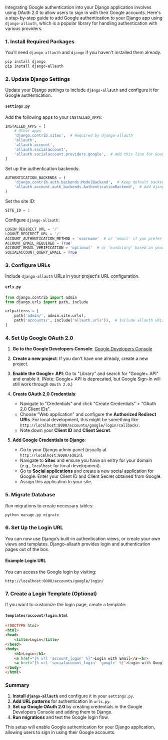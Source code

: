 Integrating Google authentication into your Django application involves using OAuth 2.0 to allow users to sign in with their Google accounts. Here's a step-by-step guide to add Google authentication to your Django app using `django-allauth`, which is a popular library for handling authentication with various providers.

### 1. Install Required Packages

You'll need `django-allauth` and `django` if you haven't installed them already.

```bash
pip install django
pip install django-allauth
```

### 2. Update Django Settings

Update your Django settings to include `django-allauth` and configure it for Google authentication.

#### `settings.py`

Add the following apps to your `INSTALLED_APPS`:

```python
INSTALLED_APPS = [
    # Other apps
    'django.contrib.sites',  # Required by django-allauth
    'allauth',
    'allauth.account',
    'allauth.socialaccount',
    'allauth.socialaccount.providers.google',  # Add this line for Google
]
```

Set up the authentication backends:

```python
AUTHENTICATION_BACKENDS = (
    'django.contrib.auth.backends.ModelBackend',  # Keep default backend
    'allauth.account.auth_backends.AuthenticationBackend',  # Add django-allauth backend
)
```

Set the site ID:

```python
SITE_ID = 1
```

Configure `django-allauth`:

```python
LOGIN_REDIRECT_URL = '/'
LOGOUT_REDIRECT_URL = '/'
ACCOUNT_AUTHENTICATION_METHOD = 'username'  # or 'email' if you prefer email login
ACCOUNT_EMAIL_REQUIRED = True
ACCOUNT_EMAIL_VERIFICATION = 'optional'  # or 'mandatory' based on your needs
SOCIALACCOUNT_QUERY_EMAIL = True
```

### 3. Configure URLs

Include `django-allauth` URLs in your project's URL configuration.

#### `urls.py`

```python
from django.contrib import admin
from django.urls import path, include

urlpatterns = [
    path('admin/', admin.site.urls),
    path('accounts/', include('allauth.urls')),  # Include allauth URLs
]
```

### 4. Set Up Google OAuth 2.0

1. **Go to the Google Developers Console**: [Google Developers Console](https://console.developers.google.com/)

2. **Create a new project**: If you don’t have one already, create a new project.

3. **Enable the Google+ API**: Go to "Library" and search for "Google+ API" and enable it. (Note: Google+ API is deprecated, but Google Sign-In will still work through `OAuth 2.0`.)

4. **Create OAuth 2.0 Credentials**:
   - Navigate to "Credentials" and click "Create Credentials" > "OAuth 2.0 Client IDs".
   - Choose "Web application" and configure the **Authorized Redirect URIs**. For local development, this might be something like `http://localhost:8000/accounts/google/login/callback/`.
   - Note down your **Client ID** and **Client Secret**.

5. **Add Google Credentials to Django**:
   - Go to your Django admin panel (usually at `http://localhost:8000/admin`).
   - Navigate to **Sites** and ensure you have an entry for your domain (e.g., `localhost` for local development).
   - Go to **Social applications** and create a new social application for Google. Enter your Client ID and Client Secret obtained from Google.
   - Assign this application to your site.

### 5. Migrate Database

Run migrations to create necessary tables:

```bash
python manage.py migrate
```

### 6. Set Up the Login URL

You can now use Django’s built-in authentication views, or create your own views and templates. Django-allauth provides login and authentication pages out of the box.

#### Example Login URL

You can access the Google login by visiting:

```
http://localhost:8000/accounts/google/login/
```

### 7. Create a Login Template (Optional)

If you want to customize the login page, create a template:

#### `templates/account/login.html`

```html
<!DOCTYPE html>
<html>
<head>
    <title>Login</title>
</head>
<body>
    <h1>Login</h1>
    <a href="{% url 'account_login' %}">Login with Email</a><br>
    <a href="{% url 'socialaccount_login' 'google' %}">Login with Google</a>
</body>
</html>
```

### Summary

1. **Install `django-allauth`** and configure it in your `settings.py`.
2. **Add URL patterns** for authentication in `urls.py`.
3. **Set up Google OAuth 2.0** by creating credentials in the Google Developers Console and adding them to Django.
4. **Run migrations** and test the Google login flow.

This setup will enable Google authentication for your Django application, allowing users to sign in using their Google accounts.
